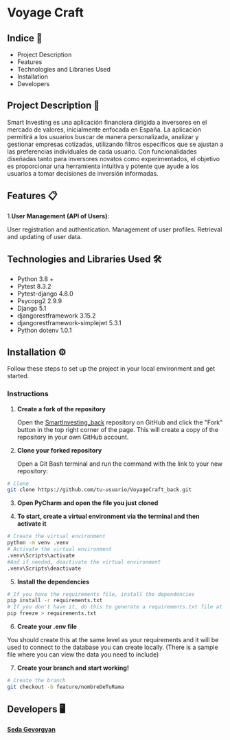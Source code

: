 # Voyage Craft

## Indice 📑
- Project Description
- Features
- Technologies and Libraries Used
- Installation
- Developers
## Project Description 📖

Smart Investing es una aplicación financiera dirigida a inversores en el mercado de valores, inicialmente enfocada en España. La aplicación permitirá a los usuarios buscar de manera personalizada, analizar y gestionar empresas cotizadas, utilizando filtros específicos que se ajustan a las preferencias individuales de cada usuario. Con funcionalidades diseñadas tanto para inversores novatos como experimentados, el objetivo es proporcionar una herramienta intuitiva y potente que ayude a los usuarios a tomar decisiones de inversión informadas.
## Features 📋

1.**User Management (API of Users)**:

User registration and authentication.
Management of user profiles.
Retrieval and updating of user data.


## Technologies and Libraries Used 🛠️

* Python 3.8 +
* Pytest 8.3.2
* Pytest-django 4.8.0
* Psycopg2 2.9.9
* Django 5.1
* djangorestframework 3.15.2
* djangorestframework-simplejwt 5.3.1
* Python dotenv 1.0.1

## Installation ⚙️

Follow these steps to set up the project in your local environment and get started.

### Instructions

1. **Create a fork of the repository**

   Open the [SmartInvesting_back](https://github.com/Seda07/SmartInvesting_back) repository on GitHub and click the "Fork" button in the top right corner of the page. This will create a copy of the repository in your own GitHub account.


2. **Clone your forked repository**

   Open a Git Bash terminal and run the command with the link to your new repository:

```bash
# Clone
git clone https://github.com/tu-usuario/VoyageCraft_back.git
```

3. **Open PyCharm and open the file you just cloned**


4. **To start, create a virtual environment via the terminal and then activate it**

```bash
# Create the virtual environment
python -m venv .venv
# Activate the virtual environment
.venv\Scripts\activate
#And if needed, deactivate the virtual environment
.venv\Scripts\deactivate
```


5. **Install the dependencies**
```bash
# If you have the requirements file, install the dependencies
pip install -r requirements.txt
# If you don't have it, do this to generate a requirements.txt file at the root of the project
pip freeze > requirements.txt
```


6. **Create your .env file**

You should create this at the same level as your requirements and it will be used to connect to the database you can create locally. 
(There is a sample file where you can view the data you need to include)


7. **Create your branch and start working!**

```bash
# Create the branch
git checkout -b feature/nombreDeTuRama
```

## Developers 🖥️

[**Seda Gevorgyan**](https://github.com/Seda07)

